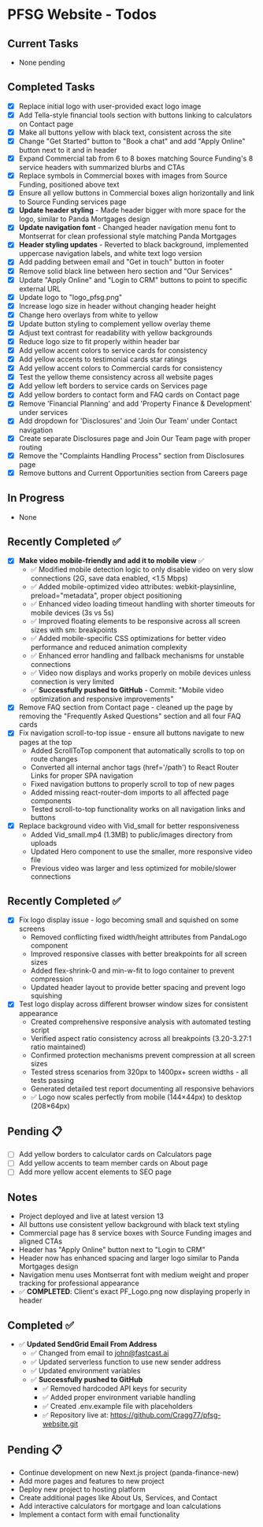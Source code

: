 # PFSG Website - Todos

## Current Tasks
- None pending

## Completed Tasks
- [x] Replace initial logo with user-provided exact logo image
- [x] Add Tella-style financial tools section with buttons linking to calculators on Contact page
- [x] Make all buttons yellow with black text, consistent across the site
- [x] Change "Get Started" button to "Book a chat" and add "Apply Online" button next to it and in header
- [x] Expand Commercial tab from 6 to 8 boxes matching Source Funding's 8 service headers with summarized blurbs and CTAs
- [x] Replace symbols in Commercial boxes with images from Source Funding, positioned above text
- [x] Ensure all yellow buttons in Commercial boxes align horizontally and link to Source Funding services page
- [x] **Update header styling** - Made header bigger with more space for the logo, similar to Panda Mortgages design
- [x] **Update navigation font** - Changed header navigation menu font to Montserrat for clean professional style matching Panda Mortgages
- [x] **Header styling updates** - Reverted to black background, implemented uppercase navigation labels, and white text logo version
- [x] Add padding between email and "Get in touch" button in footer
- [x] Remove solid black line between hero section and "Our Services"
- [x] Update "Apply Online" and "Login to CRM" buttons to point to specific external URL
- [x] Update logo to "logo_pfsg.png"
- [x] Increase logo size in header without changing header height
- [x] Change hero overlays from white to yellow
- [x] Update button styling to complement yellow overlay theme
- [x] Adjust text contrast for readability with yellow backgrounds
- [x] Reduce logo size to fit properly within header bar
- [x] Add yellow accent colors to service cards for consistency
- [x] Add yellow accents to testimonial cards star ratings
- [x] Add yellow accent colors to Commercial cards for consistency
- [x] Test the yellow theme consistency across all website pages
- [x] Add yellow left borders to service cards on Services page
- [x] Add yellow borders to contact form and FAQ cards on Contact page
- [x] Remove 'Financial Planning' and add 'Property Finance & Development' under services
- [x] Add dropdown for 'Disclosures' and 'Join Our Team' under Contact navigation
- [x] Create separate Disclosures page and Join Our Team page with proper routing
- [x] Remove the "Complaints Handling Process" section from Disclosures page
- [x] Remove buttons and Current Opportunities section from Careers page

## In Progress
- None

## Recently Completed ✅
- [x] **Make video mobile-friendly and add it to mobile view** ✅
  - ✅ Modified mobile detection logic to only disable video on very slow connections (2G, save data enabled, <1.5 Mbps)
  - ✅ Added mobile-optimized video attributes: webkit-playsinline, preload="metadata", proper object positioning
  - ✅ Enhanced video loading timeout handling with shorter timeouts for mobile devices (3s vs 5s)
  - ✅ Improved floating elements to be responsive across all screen sizes with sm: breakpoints
  - ✅ Added mobile-specific CSS optimizations for better video performance and reduced animation complexity
  - ✅ Enhanced error handling and fallback mechanisms for unstable connections
  - ✅ Video now displays and works properly on mobile devices unless connection is very limited
  - ✅ **Successfully pushed to GitHub** - Commit: "Mobile video optimization and responsive improvements"
- [x] Remove FAQ section from Contact page - cleaned up the page by removing the "Frequently Asked Questions" section and all four FAQ cards
- [x] Fix navigation scroll-to-top issue - ensure all buttons navigate to new pages at the top
  - Added ScrollToTop component that automatically scrolls to top on route changes
  - Converted all internal anchor tags (href='/path') to React Router Links for proper SPA navigation
  - Fixed navigation buttons to properly scroll to top of new pages
  - Added missing react-router-dom imports to all affected page components
  - Tested scroll-to-top functionality works on all navigation links and buttons
- [x] Replace background video with Vid_small for better responsiveness
  - Added Vid_small.mp4 (1.3MB) to public/images directory from uploads
  - Updated Hero component to use the smaller, more responsive video file
  - Previous video was larger and less optimized for mobile/slower connections

## Recently Completed ✅
- [x] Fix logo display issue - logo becoming small and squished on some screens
  - Removed conflicting fixed width/height attributes from PandaLogo component
  - Improved responsive classes with better breakpoints for all screen sizes
  - Added flex-shrink-0 and min-w-fit to logo container to prevent compression
  - Updated header layout to provide better spacing and prevent logo squishing
- [x] Test logo display across different browser window sizes for consistent appearance
  - Created comprehensive responsive analysis with automated testing script
  - Verified aspect ratio consistency across all breakpoints (3.20-3.27:1 ratio maintained)
  - Confirmed protection mechanisms prevent compression at all screen sizes
  - Tested stress scenarios from 320px to 1400px+ screen widths - all tests passing
  - Generated detailed test report documenting all responsive behaviors
  - ✅ Logo now scales perfectly from mobile (144×44px) to desktop (208×64px)

## Pending 📋
- [ ] Add yellow borders to calculator cards on Calculators page
- [ ] Add yellow accents to team member cards on About page
- [ ] Add more yellow accent elements to SEO page

## Notes
- Project deployed and live at latest version 13
- All buttons use consistent yellow background with black text styling
- Commercial page has 8 service boxes with Source Funding images and aligned CTAs
- Header has "Apply Online" button next to "Login to CRM"
- Header now has enhanced spacing and larger logo similar to Panda Mortgages design
- Navigation menu uses Montserrat font with medium weight and proper tracking for professional appearance
- ✅ **COMPLETED**: Client's exact PF_Logo.png now displaying properly in header

## Completed ✅
- ✅ **Updated SendGrid Email From Address**
  - ✅ Changed from email to john@fastcast.ai
  - ✅ Updated serverless function to use new sender address
  - ✅ Updated environment variables
  - ✅ **Successfully pushed to GitHub**
    - ✅ Removed hardcoded API keys for security
    - ✅ Added proper environment variable handling
    - ✅ Created .env.example file with placeholders
    - ✅ Repository live at: https://github.com/Cragg77/pfsg-website.git

## Pending 📋
- Continue development on new Next.js project (panda-finance-new)
- Add more pages and features to new project
- Deploy new project to hosting platform
- Create additional pages like About Us, Services, and Contact
- Add interactive calculators for mortgage and loan calculations
- Implement a contact form with email functionality
